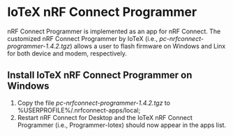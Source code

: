 
# IoTeX nRF Connect Programmer

nRF Connect Programmer is implemented as an app for nRF Connect. The customized nRF Connect Programmer by IoTeX (i.e., *pc-nrfconnect-programmer-1.4.2.tgz*) allows 
a user to flash firmware on Windows and Linx for both device and modem, respectively. 

## Install IoTeX nRF Connect Programmer on Windows

1. Copy the file *pc-nrfconnect-programmer-1.4.2.tgz* to %USERPROFILE%/.nrfconnect-apps/local;
2. Restart nRF Connect for Desktop and the IoTeX nRF Connect Programmer (i.e., Programmer-Iotex) should now appear in the apps list.

 
